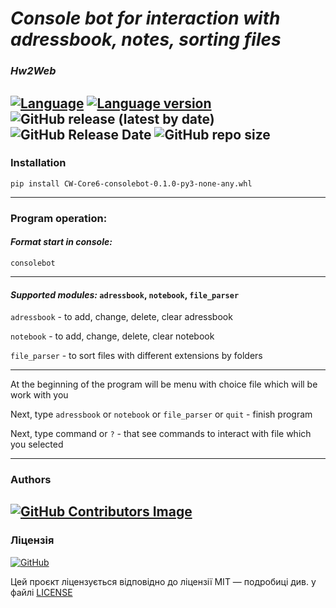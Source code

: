 # ***Console bot for interaction with adressbook, notes, sorting files***

### *Hw2Web*

[![Language](https://img.shields.io/badge/language-python-blue?&style=plastic)](https://www.python.org)
[![Language version](https://img.shields.io/badge/version-3.9-red?&style=plastic)](https://www.python.org/downloads/)
![GitHub release (latest by date)](https://img.shields.io/github/v/release/LeadShadow/CW-Console-Bot?color=black?&style=plastic)
![GitHub Release Date](https://img.shields.io/badge/release--date-june-orange?&style=plastic)
![GitHub repo size](https://img.shields.io/badge/repo%20size-115%20kB-pink?&style=plastic)
---
### Installation

    pip install CW-Core6-consolebot-0.1.0-py3-none-any.whl

---
### Program operation:

#### *Format start in console:*

    consolebot
---
#### *Supported modules:* `adressbook`, `notebook`, `file_parser`

`adressbook` - to add, change, delete, clear adressbook

`notebook` - to add, change, delete, clear notebook

`file_parser` - to sort files with different extensions by folders

---
At the beginning of the program will be menu with choice file which will be work with you

Next, type `adressbook` or `notebook` or `file_parser` or `quit` - finish program

Next, type command or `?` - that see commands to interact with file which you selected 

---
### Authors
[![GitHub Contributors Image](https://contrib.rocks/image?repo=LeadShadow/CW-Console-Bot)](https://github.com/LeadShadow)
---
### Ліцензія

[![GitHub](https://img.shields.io/github/license/LeadShadow/CW-Console-Bot)](https://github.com/LeadShadow/CW-Console-Bot/blob/main/LICENSE)

Цей проєкт ліцензується відповідно до ліцензії MIT — подробиці див. у файлі [LICENSE](https://github.com/LeadShadow/CW-Console-Bot/blob/main/LICENSE) 
